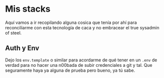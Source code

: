 # Mis stacks

Aquí vamos a ir recopilando alguna cosica que tenía por ahí para reconciliarme con esta tecnología de caca y no embracear el true sysadmin of steel.

## Auth y Env

Dejo los `env.template` o similar para acordarme de qué tener en un `.env` de verdad para no hacer una n00bada de subir credenciales a git y tal. Que seguramente haya ya alguna de prueba pero bueno, ya tú sabe.

